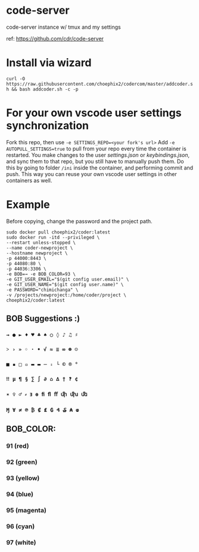# code-server
code-server instance w/ tmux and my settings 

ref: https://github.com/cdr/code-server

# Install via wizard

`curl -O https://raw.githubusercontent.com/choephix2/codercom/master/addcoder.sh && bash addcoder.sh -c -p`

# For your own vscode user settings synchronization

Fork this repo, then use `-e SETTINGS_REPO=<your fork's url>` 
Add `-e AUTOPULL_SETTINGS=true` to pull from your repo every time the container is restarted.
You make changes to the user *settings.json* or *keybindings.json*, and sync them to that repo, but you still have to manually push them. Do this by going to folder `/ini` inside the container, and performing commit and push.
This way you can reuse your own vscode user settings in other containers as well.

# Example

Before copying, change the password and the project path.

```
sudo docker pull choephix2/coder:latest
sudo docker run -itd --privileged \
--restart unless-stopped \
--name coder-newproject \
--hostname newproject \
-p 44000:8443 \
-p 44080:80 \
-p 44036:3306 \
-e BOB=→ -e BOB_COLOR=93 \
-e GIT_USER_EMAIL="$(git config user.email)" \
-e GIT_USER_NAME="$(git config user.name)" \
-e PASSWORD="chimichanga" \
-v /projects/newproject:/home/coder/project \
choephix2/coder:latest
```

## BOB Suggestions :)
### `→ ● ► ♦ ♥ ♣ ♠ ○ ◊ ♪ ♫ ♯`
### `˃ › » ◦ · • √ ≈ ≡ ∞ ☻ ☺`
### `■ ▪ □ ▫ ▬ ▬ ─ ꞊ └ © ® °`
### `‼ µ ¶ § ∑ ∫ ∂ ⌂ ∆ † ‽ ¢`
### `✶ ♀ ♂ ⸗ ⱻ ⱺ ﬁ ﬂ ﬀ ﬕ ﬗ ﬔ`
### `Ɱ Ɐ ≠ ℗ ₿ ₡ ₤ ₲ ₰ ₷ ₳ ⱷ`
## BOB_COLOR: 
### 91 (red)
### 92 (green)
### 93 (yellow)
### 94 (blue)
### 95 (magenta)
### 96 (cyan)
### 97 (white)
